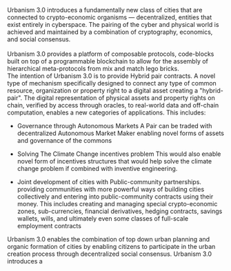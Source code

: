 
Urbanism 3.0 introduces a fundamentally new class of cities that are connected to crypto-economic organisms — decentralized, entities that exist entirely in cyberspace. The pairing of the cyber and physical world is achieved and maintained by a combination of cryptography, economics, and social consensus.<br><br>
Urbanism 3.0 provides a platform of composable protocols, code-blocks built on top of a programmable blockchain to allow for the assembly of hierarchical meta-protocols from mix and match lego bricks.<br>
The intention of Urbanism 3.0 is to provide Hybrid pair contracts. A novel type of mechanism specifically designed to connect any type of common resource, organization or property right to a digital asset creating a "hybrid-pair". The digital representation of physical assets and property rights  on chain,  verified by access through oracles, to real-world data and off-chain computation, enables a new categories of applications. This includes:
* Governance through Autonomous Markets
A Pair can be traded with decentralized Autonomous Market Maker enabling novel forms of assets and governance of the commons

* Solving The Climate Change incentives problem
This would also enable novel form of incentives structures that would help solve the climate change problem if combined with inventive engineering.

* Joint development of cities with Public-community partnerships.
providing communities with more powerful ways of building cities collectively and entering into public-community contracts using their money. This includes creating and managing special crypto-economic zones, sub-currencies, financial derivatives, hedging contracts, savings wallets, wills, and ultimately even some classes of full-scale employment contracts

Urbanism 3.0 enables the combination of top down urban planning and organic formation of cities by enabling citizens to participate in the urban creation process through decentralized social consensus.
Urbanism 3.0 introduces a
